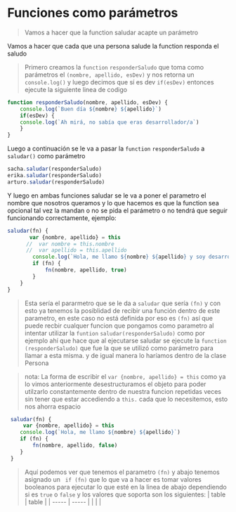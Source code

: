 # Funciones como parámetros

>Vamos a hacer que la function saludar acapte un parámetro

Vamos a hacer que cada que una persona salude la function responda el saludo  



>Primero creamos la ```function``` ```responderSaludo``` que toma como parámetros el ```(nombre, apellido, esDev)``` y nos retorna un ```console.log()``` y luego decimos que sí es dev ```if(esDev)``` entonces ejecute la siguiente linea de codigo 
```js
function responderSaludo(nombre, apellido, esDev) {
	console.log(`Buen día ${nombre} ${apellido}`)
	if(esDev) {
	console.log(`Ah mirá, no sabía que eras desarrollador/a`)
	}
}
```

Luego a continuación se le va a pasar la ```function``` ```responderSaludo``` a ```saludar()``` como parámetro

```js 
sacha.saludar(responderSaludo)
erika.saludar(responderSaludo)
arturo.saludar(responderSaludo) 
```

Y luego en ambas funciones saludar se le va a poner el parametro el nombre que nosotros queramos y lo que hacemos es que la function sea opcional tal vez la mandan o no se pida el parámetro o no tendrá que seguir funcionando correctamente, ejemplo:
```js 
saludar(fn) {
       var {nombre, apellido} = this
      //  var nombre = this.nombre
      //  var apellido = this.apellido
        console.log(`Hola, me llamo ${nombre} ${apellido} y soy desarrollador`)
        if (fn) {
            fn(nombre, apellido, true)
        }
    }
}
```
> Esta sería el pararmetro que se le da a ```saludar``` que sería ```(fn)``` y con esto ya tenemos la posiblidad de recibir una función dentro de este parametro, en este caso no está definida por eso es ```(fn)``` así que puede recbir cualquer funcion que pongamos como parametro al intentar utilizar la ```funtion``` ```saludar(responderSaludo)``` como por ejemplo ahí que hace que al ejecutarse saludar se ejecute la ```function``` ```(responderSaludo)``` que fue la que se utilizó como parámetro para llamar a esta misma. y de igual manera lo haríamos dentro de la clase Persona 

>nota: La forma de escribir el ```var {nombre, apellido} = this``` como ya lo vimos anteriormente desestructuramos el objeto para poder utilzarlo constantemente dentro de nuestra funcion repetidas veces sin tener que estar accediendo a ```this.``` cada que lo necesitemos, esto nos ahorra espacio

```js
 saludar(fn) {
     var {nombre, apellido} = this
    console.log(`Hola, me llamo ${nombre} ${apellido}`)
    if (fn) {
        fn(nombre, apellido, false)
    }
 }
```
> Aquí podemos ver que tenemos el parametro ```(fn)``` y abajo tenemos asignado un ``` if (fn)``` que lo que va a hacer es tomar valores booleanos para ejecutar lo que esté en la linea de abajo dependiendo si es ```true``` o ```false``` y los valores que soporta son los siguientes:
| table | table |
| ----- | ----- |
|       |       |
